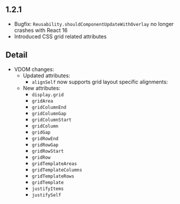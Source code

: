 ## 1.2.1

* Bugfix: `Reusability.shouldComponentUpdateWithOverlay` no longer crashes with React 16
* Introduced CSS grid related attributes


## Detail

* VDOM changes:
  * Updated attributes:
    * `alignSelf` now supports grid layout specific alignments: 
  * New attributes:
    * `display.grid`
    * `gridArea`
    * `gridColumnEnd`
    * `gridColumnGap`
    * `gridColumnStart`
    * `gridColumn`
    * `gridGap`
    * `gridRowEnd`
    * `gridRowGap`
    * `gridRowStart`
    * `gridRow`
    * `gridTemplateAreas`
    * `gridTemplateColumns`
    * `gridTemplateRows`
    * `gridTemplate`
    * `justifyItems`
    * `justifySelf`
